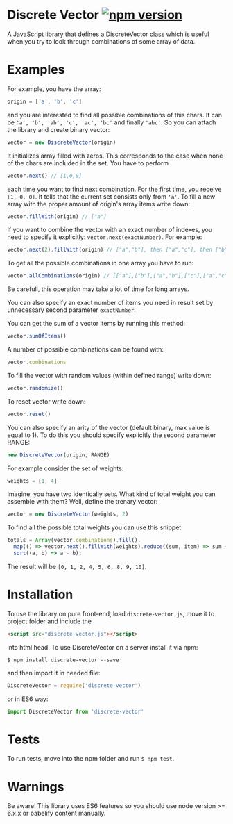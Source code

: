 # Discrete Vector [![npm version](https://badge.fury.io/js/discrete-vector.svg)](https://badge.fury.io/js/discrete-vector)

A JavaScript library that defines a DiscreteVector class
which is useful when you try to look through combinations of some array of data.

# Examples

For example, you have the array:
``` javascript
origin = ['a', 'b', 'c']
```
and you are interested to find all possible combinations of this chars.
It can be `'a', 'b', 'ab', 'c', 'ac', 'bc'` and finally `'abc'`.
So you can attach the library and create binary vector:
``` javascript
vector = new DiscreteVector(origin)
```
It initializes array filled with zeros.
This corresponds to the case when none of the chars are included in the set.
You have to perform
``` javascript
vector.next() // [1,0,0]
```
each time you want to find next combination.
For the first time, you receive `[1, 0, 0]`.
It tells that the current set consists only from `'a'`.
To fill a new array with the proper amount of origin's array items write down:
``` javascript
vector.fillWith(origin) // ["a"]
```

If you want to combine the vector with an exact number of indexes, you need to specify it explicitly: `vector.next(exactNumber)`.
For example:
``` javascript
vector.next(2).fillWith(origin) // ["a","b"], then ["a","c"], then ["b","c"]
```

To get all the possible combinations in one array you have to run:
``` javascript
vector.allCombinations(origin) // [["a"],["b"],["a","b"],["c"],["a","c"],["b","c"],["a","b","c"],[]]
```
Be carefull, this operation may take a lot of time for long arrays.

You can also specify an exact number of items you need in result set by unnecessary second parameter `exactNumber`.

You can get the sum of a vector items by running this method:
``` javascript
vector.sumOfItems()
```

A number of possible combinations can be found with:
``` javascript
vector.combinations
```

To fill the vector with random values (within defined range) write down:
``` javascript
vector.randomize()
```

To reset vector write down:
``` javascript
vector.reset()
```

You can also specify an arity of the vector (default binary, max value is equal to 1).
To do this you should specify explicitly the second parameter RANGE:
``` javascript
new DiscreteVector(origin, RANGE)
```
For example consider the set of weights:
``` javascript
weights = [1, 4]
```
Imagine, you have two identically sets.
What kind of total weight you can assemble with them?
Well, define the trenary vector:
``` javascript
vector = new DiscreteVector(weights, 2)
```
To find all the possible total weights you can use this snippet:
``` javascript
totals = Array(vector.combinations).fill().
  map(() => vector.next().fillWith(weights).reduce((sum, item) => sum + item, 0)).
  sort((a, b) => a - b);
```
The result will be `[0, 1, 2, 4, 5, 6, 8, 9, 10]`.

# Installation

To use the library on pure front-end, load `discrete-vector.js`,
move it to project folder and include the
``` html
<script src="discrete-vector.js"></script>
```
into html head.
To use DiscreteVector on a server install it via npm:
```
$ npm install discrete-vector --save
```
and then import it in needed file:
``` javascript
DiscreteVector = require('discrete-vector')
```
or in ES6 way:
``` javascript
import DiscreteVector from 'discrete-vector'
```

# Tests

To run tests, move into the npm folder and run `$ npm test`.

# Warnings

Be aware! This library uses ES6 features so you should use node version >= 6.x.x or babelify content manually.
